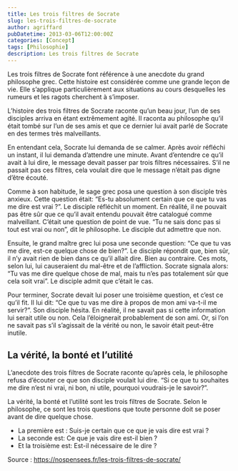 ```yaml
---
title: Les trois filtres de Socrate
slug: les-trois-filtres-de-socrate
author: agriffard
pubDatetime: 2013-03-06T12:00:00Z
categories: [Concept]
tags: [Philosophie]
description: Les trois filtres de Socrate
---
```


Les trois filtres de Socrate font référence à une anecdote du grand philosophe grec. Cette histoire est considérée comme une grande leçon de vie. Elle s’applique particulièrement aux situations au cours desquelles les rumeurs et les ragots cherchent à s’imposer.

L’histoire des trois filtres de Socrate raconte qu’un beau jour, l’un de ses disciples arriva en étant extrêmement agité. Il raconta au philosophe qu’il était tombé sur l’un de ses amis et que ce dernier lui avait parlé de Socrate en des termes très malveillants.

En entendant cela, Socrate lui demanda de se calmer. Après avoir réfléchi un instant, il lui demanda d’attendre une minute. Avant d’entendre ce qu’il avait à lui dire, le message devait passer par trois filtres nécessaires. S’il ne passait pas ces filtres, cela voulait dire que le message n’était pas digne d’être écouté.

Comme à son habitude, le sage grec posa une question à son disciple très anxieux. Cette question était: “Es-tu absolument certain que ce que tu vas me dire est vrai ?”. Le disciple réfléchit un moment. En réalité, il ne pouvait pas être sûr que ce qu’il avait entendu pouvait être catalogué comme malveillant. C’était une question de point de vue. “Tu ne sais donc pas si tout est vrai ou non”, dit le philosophe. Le disciple dut admettre que non.

Ensuite, le grand maître grec lui posa une seconde question: “Ce que tu vas me dire, est-ce quelque chose de bien?”. Le disciple répondit que, bien sûr, il n’y avait rien de bien dans ce qu’il allait dire. Bien au contraire. Ces mots, selon lui, lui causeraient du mal-être et de l’affliction. Socrate signala alors: “Tu vas me dire quelque chose de mal, mais tu n’es pas totalement sûr que cela soit vrai”. Le disciple admit que c’était le cas.

Pour terminer, Socrate devait lui poser une troisième question, et c’est ce qu’il fit. Il lui dit: “Ce que tu vas me dire à propos de mon ami va-t-il me servir?”. Son disciple hésita. En réalité, il ne savait pas si cette information lui serait utile ou non. Cela l’éloignerait probablement de son ami. Or, si l’on ne savait pas s’il s’agissait de la vérité ou non, le savoir était peut-être inutile.

## La vérité, la bonté et l’utilité

L’anecdote des trois filtres de Socrate raconte qu’après cela, le philosophe refusa d’écouter ce que son disciple voulait lui dire. “Si ce que tu souhaites me dire n’est ni vrai, ni bon, ni utile, pourquoi voudrais-je le savoir?”.

La vérité, la bonté et l’utilité sont les trois filtres de Socrate. Selon le philosophe, ce sont les trois questions que toute personne doit se poser avant de dire quelque chose.

- La première est : Suis-je certain que ce que je vais dire est vrai ?
- La seconde est: Ce que je vais dire est-il bien ?
- Et la troisième est: Est-il nécessaire de le dire ?

Source : <https://nospensees.fr/les-trois-filtres-de-socrate/>

